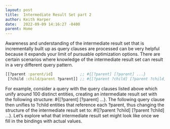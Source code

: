 ```yaml
---
layout: post
title:  Intermediate Result Set part 2
author: Keith Harper
date:   2022-09-09 14:16:27 -0400
parent: Home
---
```

Awareness and understanding of the intermediate result set that is incrementally built up as query clauses are processed can be very helpful because it expands your limit of pursuable optimization options. There are certain scenarios where knowledge of the intermediate result set can result in a very different query pattern.

```clojure
[[?parent :parent/id]            ;; #{[?parent] [?parent] ...}
 [?child :child/parent ?parent]] ;; #{[?parent ?child] [?parent ?child] ...}
```
For example, consider a query with the query clauses listed above which unify around 100 distinct entities, creating an intermediate result set with the following structure: #{[?parent] [?parent] ...}. The following query clause then unifies to ?child entities that reference each ?parent, thus changing the structure of the intermediate result set to: #{[?parent ?child] [?parent ?child] ...}. Let’s explore what that intermediate result set might look like once we fill in the bindings with actual values.